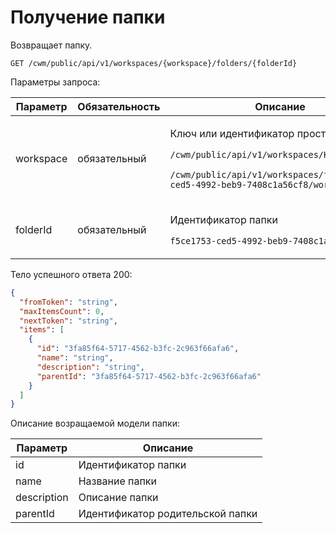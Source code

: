 # Получение папки

Возвращает папку.

`GET /cwm/public/api/v1/workspaces/{workspace}/folders/{folderId}`

Параметры запроса:

| Параметр  | Обязательность | Описание                                                                                                                                                                                                  |
| --------- | -------------- | --------------------------------------------------------------------------------------------------------------------------------------------------------------------------------------------------------- |
| workspace | обязательный   | <p>Ключ или идентификатор пространства</p><p><code>/cwm/public/api/v1/workspaces/KEY/workitems</code></p><p><code>/cwm/public/api/v1/workspaces/f5ce1753-ced5-4992-beb9-7408c1a56cf8/workitems</code></p> |
| folderId  | обязательный   | <p>Идентификатор папки</p><p><code>f5ce1753-ced5-4992-beb9-7408c1a56cf8</code></p>                                                                                                                        |

Тело успешного ответа 200:

```json
{
  "fromToken": "string",
  "maxItemsCount": 0,
  "nextToken": "string",
  "items": [
    {
      "id": "3fa85f64-5717-4562-b3fc-2c963f66afa6",
      "name": "string",
      "description": "string",
      "parentId": "3fa85f64-5717-4562-b3fc-2c963f66afa6"
    }
  ]
}
```

Описание возращаемой модели папки:

| Параметр    | Описание                         |
| ----------- | -------------------------------- |
| id          | Идентификатор папки              |
| name        | Название папки                   |
| description | Описание папки                   |
| parentId    | Идентификатор родительской папки |
